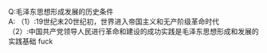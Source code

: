 Q:毛泽东思想形成发展的历史条件<br/>
A:	（1）:19世纪末20世纪初，世界进入帝国主义和无产阶级革命时代<br/>
    （2）:中国共产党领导人民进行革命和建设的成功实践是毛泽东思想形成和发展的实践基础
    fuck